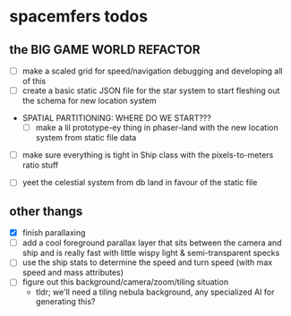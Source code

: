 # spacemfers todos

## the BIG GAME WORLD REFACTOR
- [ ] make a scaled grid for speed/navigation debugging and developing all of this
- [ ] create a basic static JSON file for the star system to start fleshing out the schema for new location system
- SPATIAL PARTITIONING: WHERE DO WE START???
    - [ ] make a lil prototype-ey thing in phaser-land with the new location system from static file data
- [ ] make sure everything is tight in Ship class with the pixels-to-meters ratio stuff
- [ ] yeet the celestial system from db land in favour of the static file


## other thangs
- [x] finish parallaxing
- [ ] add a cool foreground parallax layer that sits between the camera and ship and is really fast with little wispy light & semi-transparent specks
- [ ] use the ship stats to determine the speed and turn speed (with max speed and mass attributes)
- [ ] figure out this background/camera/zoom/tiling situation
    - tldr; we'll need a tiling nebula background, any specialized AI for generating this?
